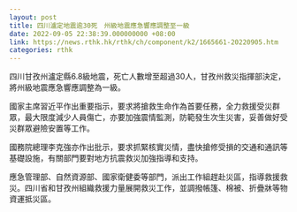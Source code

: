 ```yaml
---
layout: post
title: 四川瀘定地震逾30死　州級地震應急響應調整至一級
date: 2022-09-05 22:38:39.000000000 +08:00
link: https://news.rthk.hk/rthk/ch/component/k2/1665661-20220905.htm
categories: rthk
---
```


四川甘孜州瀘定縣6.8級地震，死亡人數增至超過30人，甘孜州救災指揮部決定，將州級地震應急響應調整為一級。  

國家主席習近平作出重要指示，要求將搶救生命作為首要任務，全力救援受災群眾，最大限度減少人員傷亡，亦要加強震情監測，防範發生次生災害，妥善做好受災群眾避險安置等工作。

國務院總理李克強亦作出批示，要求抓緊核實災情，盡快搶修受損的交通和通訊等基礎設施，有關部門要對地方抗震救災加強指導和支持。

應急管理部、自然資源部、國家衛健委等部門，派出工作組趕赴災區，指導救援救災。四川省和甘孜州組織救援力量展開救災工作，並調撥帳篷、棉被、折疊牀等物資運抵災區。
